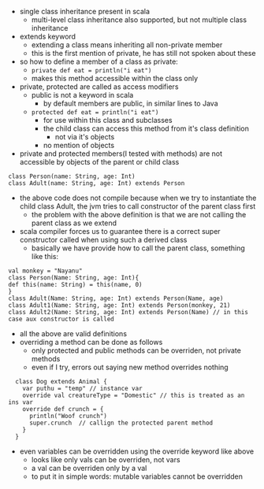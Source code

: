- single class inheritance present in scala
	- multi-level class inheritance also supported, but not multiple class inheritance
- extends keyword
	- extending a class means inheriting all non-private member
	- this is the first mention of private, he has still not spoken about these
- so how to define a member of a class as private:
	- `private def eat = println("i eat")`
	- makes this method accessible within the class only
- private, protected are called as access modifiers
	- public is not a keyword in scala
		- by default members are public, in similar lines to Java
	- `protected def eat = println("i eat")`
		- for use within this class and subclasses
		- the child class can access this method from it's class definition
			- not via it's objects
		- no mention of objects
- private and protected members(I tested with methods) are not accessible by objects of the parent or child class
```
class Person(name: String, age: Int)
class Adult(name: String, age: Int) extends Person
```
- the above code does not compile because when we try to instantiate the child class Adult, the jvm tries to call constructor of the parent class first
	- the problem with the above definition is that we are not calling the parent class as we extend
- scala compiler forces us to guarantee there is a correct super constructor called when using such a derived class
	- basically we have provide how to call the parent class, something like this:
```
val monkey = "Nayanu"
class Person(Name: String, age: Int){
def this(name: String) = this(name, 0)
}
class Adult(Name: String, age: Int) extends Person(Name, age)
class Adult1(Name: String, age: Int) extends Person(monkey, 21)
class Adult2(Name: String, age: Int) extends Person(Name) // in this case aux constructor is called
```
- all the above are valid definitions
- overriding a method can be done as follows
	- only protected and public methods can be overriden, not private methods
	- even if I try, errors out saying new method overrides nothing
```
  class Dog extends Animal {  
	var puthu = "temp" // instance var
	override val creatureType = "Domestic" // this is treated as an ins var
    override def crunch = {  
      println("Woof crunch")  
      super.crunch  // callign the protected parent method
    }  
  }
```
- even variables can be overridden using the override keyword like above
	- looks like only vals can be overriden, not vars
	- a val can be overriden only by a val
	- to put it in simple words: mutable variables cannot be overridden

